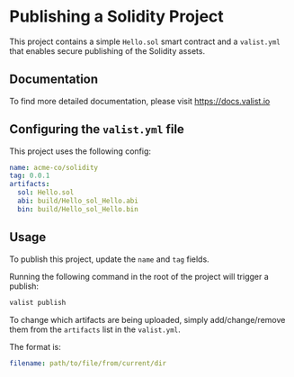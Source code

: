 # Publishing a Solidity Project

This project contains a simple `Hello.sol` smart contract and a `valist.yml` that enables secure publishing of the Solidity assets.

## Documentation

To find more detailed documentation, please visit https://docs.valist.io

## Configuring the `valist.yml` file

This project uses the following config:

```yaml
name: acme-co/solidity
tag: 0.0.1
artifacts:
  sol: Hello.sol
  abi: build/Hello_sol_Hello.abi
  bin: build/Hello_sol_Hello.bin
```

## Usage

To publish this project, update the `name` and `tag` fields.

Running the following command in the root of the project will trigger a publish:

```bash
valist publish
```

To change which artifacts are being uploaded, simply add/change/remove them from the `artifacts` list in the `valist.yml`.

The format is:

```yaml
filename: path/to/file/from/current/dir
```
